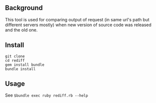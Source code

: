 ## Background

This tool is used for comparing output of request (in same url's path but different servers mostly) when new version of source code was released and the old one.

## Install

```
git clone
cd rediff
gem install bundle
bundle install
```

## Usage
See `$bundle exec ruby rediff.rb --help`